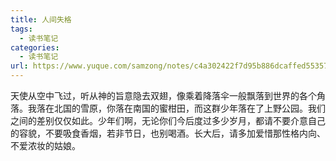 ```yaml
---
title: 人间失格
tags: 
  - 读书笔记
categories:
  - 读书笔记
url: https://www.yuque.com/samzong/notes/c4a302422f7d95b886dcaffed5535701
---
```



天使从空中飞过，听从神的旨意隐去双翅，像乘着降落伞一般飘落到世界的各个角落。我落在北国的雪原，你落在南国的蜜柑田，而这群少年落在了上野公园。我们之间的差别仅仅如此。少年们啊，无论你们今后度过多少岁月，都请不要介意自己的容貌，不要吸食香烟，若非节日，也别喝酒。长大后，请多加爱惜那性格内向、不爱浓妆的姑娘。
